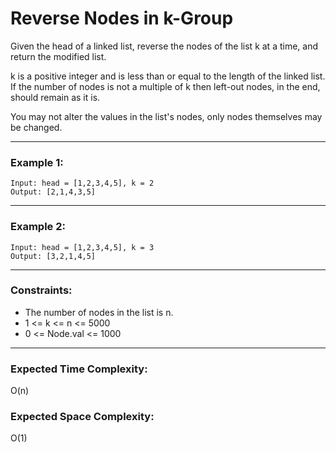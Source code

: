 # Reverse Nodes in k-Group

Given the head of a linked list, reverse the nodes of the list k at a time, and return the modified list.

k is a positive integer and is less than or equal to the length of the linked list.  
If the number of nodes is not a multiple of k then left-out nodes, in the end, should remain as it is.

You may not alter the values in the list's nodes, only nodes themselves may be changed.

---

### Example 1:

```
Input: head = [1,2,3,4,5], k = 2
Output: [2,1,4,3,5]
```

---

### Example 2:

```
Input: head = [1,2,3,4,5], k = 3
Output: [3,2,1,4,5]
```

---

### Constraints:

- The number of nodes in the list is n.
- 1 <= k <= n <= 5000
- 0 <= Node.val <= 1000

---

### Expected Time Complexity:

O(n)

### Expected Space Complexity:

O(1)
